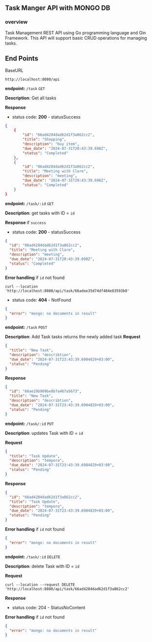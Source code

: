 ## Task Manger API with MONGO DB

### overview

Task Management REST API using Go programming language and Gin Framework. This API will support basic CRUD operations for managing tasks.

## End Points

BaseURL

    http://localhost:8080/api

**endpoint:** `/task` `GET`

**Description**: Get all tasks

**Response**

- status code: **200** - statusSuccess

```json
{
    {
        "id": "66ad4284dad62d1f3a862cc2",
        "title": "Shopping",
        "description": "buy item",
        "due_date": "2024-07-31T20:43:39.698Z",
        "status": "Completed"
    },
    {
        "id": "06ad4284dad62d1f3a862cc2",
        "title": "Meeting with Clare",
        "description": "meeting",
        "due_date": "2024-07-31T20:43:39.698Z",
        "status": "Completed"
    }
}
```

**endpoint:** `/task/:id` `GET`

**Description**: get tasks with ID = `id`

**Response** if `success`

- status code: **200** - statusSuccess

```json
{
  "id": "06ad4284dad62d1f3a862cc2",
  "title": "Meeting with Clare",
  "description": "meeting",
  "due_date": "2024-07-31T20:43:39.698Z",
  "status": "Completed"
}
```

**Error handling** if `id` not found

    curl --location 'http://localhost:8080/api/task/66adee35d74df484e83593b0'

- status code: **404** - NotFound

```json
{
  "error": "mongo: no documents in result"
}
```

**endpoint:** `/task` `POST`

**Description**: Add Task tasks returns the newly added task
**Request**

```json
{
  "title": "New Task",
  "description": "describtion",
  "due_date": "2024-07-31T23:43:39.6984829+03:00",
  "status": "Pending"
}
```

**Response**

```json
{
  "id": "66ae29b909be0b7a467a5673",
  "title": "New Task",
  "description": "describtion",
  "due_date": "2024-07-31T23:43:39.6984829+03:00",
  "status": "Pending"
}
```

**endpoint:** `/task/:id` `PUT`

**Description**: updates Task with ID = `id`

**Request**

```json
{
  "title": "Task Update",
  "description": "tempora",
  "due_date": "2024-07-31T23:43:39.6984829+03:00",
  "status": "Pending"
}
```

**Response**

```json
{
  "id": "66ad4284dad62d1f3a862cc2",
  "title": "Task Update",
  "description": "tempora",
  "due_date": "2024-07-31T23:43:39.6984829+03:00",
  "status": "Pending"
}
```

**Error handling** if `id` not found

```json
{
  "error": "mongo: no documents in result"
}
```

**endpoint:** `/task/:id` `DELETE`

**Description**: delete Task with ID = `id`

**Request**

    curl --location --request DELETE 'http://localhost:8080/api/task/66ad4284dad62d1f3a862cc2'

**Response**

- status code: 204 - StatusNoContent

**Error handling** if `id` not found

```json
{
  "error": "mongo: no documents in result"
}
```
